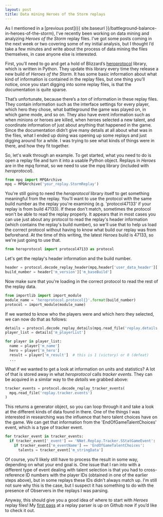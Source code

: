```yaml
---
layout: post
title: Data mining Heroes of the Storm replays
---
```


As I mentioned in a [previous post]({{ site.baseurl }}/battleground-balance-in-heroes-of-the-storm), I’ve recently been working on data mining and analyzing *Heroes of the Storm* replay files. I’ve got some posts coming in the next week or two covering some of my initial analysis, but I thought I’d take a few minutes and write about the process of data mining the files themselves, in case anyone else is interested.

First, you’ll need to go and get a hold of Blizzard’s [heroprotocol](https://github.com/Blizzard/heroprotocol) library, which is written in Python. They update this library every time they release a new build of *Heroes of the Storm*. It has some basic information about what kind of information is contained in the replay files, but one thing you’ll notice, once you start digging into some replay files, is that the documentation is quite sparse. 

That’s unfortunate, because there’s a *ton* of information in these replay files. They contain information such as the interface settings for every player, which hero they chose, what battleground the game was played on, in which game mode, and so on. They also have event information such as when minions or heroes are killed, when heroes selected a new talent, and coordinate information of just about anything that happened in the game. Since the documentation didn’t give many details at all about what was in the files, what I ended up doing was opening up some replays and just digging around for a while. I was trying to see what kinds of things were in there, and how they fit together.

So, let's walk through an example. To get started, what you need to do is open a replay file and turn it into a usable Python object. Replays in *Heroes* are in the mpq format, so we need to use the mpq library (included with *heroprotocol*).

```python
from mpq import MPQArchive
mpq = MPQArchive('your_replay.StormReplay')
```

You're still going to need the *heroprotocol* library itself to get something meaningful from the replay. You'll want to use the protocol with the same build number as the replay you're examining (e.g. 'protocol47133' if your replay is from build 47133). If these don't match, sometimes the protocol won't be able to read the replay properly. It appears that in most cases you can use just about any protocol to read the replay's header information (which contains the replay's build number), so we'll use that to help us load the correct protocol without having to know what build our replay was from beforehand.  At the time of this writing, the latest *Heroes* build is 47133, so we're just going to use that.

```python
from heroprotocol import protocol47133 as protocol
```

Let's get the replay's header information and the build number.

```python
header = protocol.decode_replay_header(mpq.header['user_data_header']['content'])
build_number = header['m_version']['m_baseBuild']
```

Now make sure that you're loading in the correct protocol to read the rest of the replay data.

```python
from importlib import import_module
module_name = 'heroprotocol.protocol{}'.format(build_number)
protocol = import_module(module_name)
```

If we wanted to know who the players were and which hero they selected, we can now do that as follows:

```python
details = protocol.decode_replay_details(mpq.read_file('replay.details'))
player_list = details['m_playerList']

for player in player_list:
  name = player['m_name']
  hero = player['m_hero']
  result = player['m_result']  # this is 1 (victory) or 0 (defeat)
  ...
```

What if we wanted to get a look at information on units and statistics? A lot of that is stored away in what *heroprotocol* calls *tracker events*. They can be acquired in a similar way to the *details* we grabbed above:

```python
tracker_events = protocol.decode_replay_tracker_events(
  mpq.read_file('replay.tracker.events')
)
```

This returns a generator object, so you can loop through it and take a look at the different kinds of data found in there. One of the things I was interested in researching was the influence that hero talent choices have on the game. We can get that information from the 'EndOfGameTalentChoices' event, which is a type of tracker event.

```python
for tracker_event in tracker_events:
  if tracker_event['_event'] == 'NNet.Replay.Tracker.SStatGameEvent':
    if tracker_event['m_eventName'] == 'EndOfGameTalentChoices':
      talents = tracker_event['m_stringData']
```

Of course, you'll likely still have to process the result in some way, depending on what your end goal is. One issue that I ran into with a different type of event dealing with talent selection is that you had to cross-reference ID numbers with the player IDs (obtained in one of the earlier steps above), but in some replays these IDs didn't always match up. I'm still not sure why this is the case, but I suspect it has something to do with the presence of Observers in the replays I was parsing.

Anyway, this should give you a good idea of where to start with *Heroes* replay files! My [first pass](https://github.com/tommyhall/hotsparser) at a replay parser is up on Github now if you’d like to check it out.
